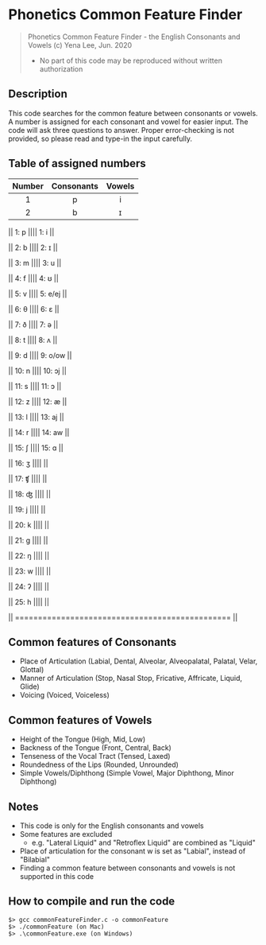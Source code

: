 # Phonetics Common Feature Finder

> Phonetics Common Feature Finder - the English Consonants and Vowels
> (c) Yena Lee, Jun. 2020
> - No part of this code may be reproduced without written authorization

## Description
This code searches for the common feature between consonants or vowels.
A number is assigned for each consonant and vowel for easier input.
The code will ask three questions to answer. 
Proper error-checking is not provided, so please read and type-in the input carefully.

## Table of assigned numbers
| Number | Consonants | Vowels |
| :---: |:---:|:---:|
|1|p|i|
|2|b|ɪ|



|| 1: p                |||| 1: i                   ||

|| 2: b                |||| 2: ɪ                   ||

|| 3: m                |||| 3: u                   ||

|| 4: f                |||| 4: ʊ                   ||

|| 5: v                |||| 5: e/ej                ||

|| 6: θ                |||| 6: ɛ                   ||

|| 7: ð                |||| 7: ə                   ||

|| 8: t                |||| 8: ʌ                   ||

|| 9: d                |||| 9: o/ow                ||

|| 10: n               |||| 10: ɔj                 ||

|| 11: s               |||| 11: ɔ                  ||

|| 12: z               |||| 12: æ                  ||

|| 13: l               |||| 13: aj                 ||

|| 14: r               |||| 14: aw                 ||

|| 15: ʃ               |||| 15: ɑ                  ||

|| 16: ʒ               ||||                        ||

|| 17: ʧ               ||||                        ||

|| 18: ʤ               ||||                        ||

|| 19: j               ||||                        ||

|| 20: k               ||||                        ||

|| 21: g               ||||                        ||

|| 22: ŋ               ||||                        ||

|| 23: w               ||||                        ||

|| 24: ʔ               ||||                        ||

|| 25: h               ||||                        ||

|| =============================================== ||

## Common features of Consonants
- Place of Articulation (Labial, Dental, Alveolar, Alveopalatal, Palatal, Velar, Glottal)
- Manner of Articulation (Stop, Nasal Stop, Fricative, Affricate, Liquid, Glide)
- Voicing (Voiced, Voiceless)

## Common features of Vowels
- Height of the Tongue (High, Mid, Low)
- Backness of the Tongue (Front, Central, Back)
- Tenseness of the Vocal Tract (Tensed, Laxed)
- Roundedness of the Lips (Rounded, Unrounded)
- Simple Vowels/Diphthong (Simple Vowel, Major Diphthong, Minor Diphthong)

## Notes
- This code is only for the English consonants and vowels
- Some features are excluded
  - e.g. "Lateral Liquid" and "Retroflex Liquid" are combined as "Liquid"
- Place of articulation for the consonant w is set as "Labial", instead of "Bilabial"
- Finding a common feature between consonants and vowels is not supported in this code

## How to compile and run the code
```
$> gcc commonFeatureFinder.c -o commonFeature
$> ./commonFeature (on Mac)
$> .\commonFeature.exe (on Windows)
```
